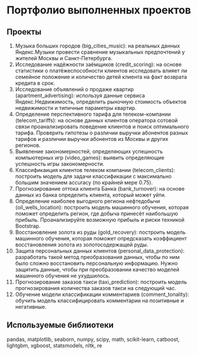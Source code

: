 # Портфолио выполненных проектов
## Проекты

1) Музыка больших городов (big_cities_music): на реальных данных Яндекс.Музыки провести сравнение музыкальных предпочтений у жителей Москвы и Санкт-Петербурга. 
2) Исследование надёжности заёмщиков (credit_scoring): на основе статистики о платёжеспособности клиентов исследовать влияет ли семейное положение и количество детей клиента на факт возврата кредита в срок.
3) Исследование объявлений о продаже квартир (apartment_advertising): используя данные сервиса Яндекс.Недвижимость, определить рыночную стоимость объектов недвижимости и типичные параметры квартир.
4) Определение перспективного тарифа для телеком-компании (telecom_tariffs): на основе данных клиентов оператора сотовой связи проанализировать поведение клиентов и поиск оптимального тарифа. Проверить гипотезы о различии выручки абонентов разных тарифов и различии выручки абонентов из Москвы и других регионов.
5) Выявление закономерностей, определяющих успешность компьютерных игр (video_games): выявить определяющие успешность игры закономерности. 
6) Классификаиция клиентов телеком компании (telecom_clients): построить модель для задачи классификации с максимально большим значением accuracy (по крайней мере 0.75).
7) Прогнозирование оттока клиента Банка (bank_turnover): на основе данных из банка определить клиента, который может уйти.
8) Определение наиболее выгодного региона нефтедобычи (oil_wells_location): построить модель машинного обучения, которая поможет определить регион, где добыча принесёт наибольшую прибыль. Проанализируйте возможную прибыль и риски техникой Bootstrap.
9) Восстановление золота из руды (gold_recovery): построить модель машинного обучения, которая поможет опредсказать коэффициент восстановления золота из золотосодержащей руды.
10) Защита персональных данных клиентов (personal_data_protection): разработать такой метод преобразования данных, чтобы по ним было сложно восстановить персональную информацию. Нужно защитить данные, чтобы при преобразовании качество моделей машинного обучения не ухудшилось.
11) Прогнозирование заказов такси (taxi_prediction): построить модель прогнозирования количества заказов такси на следующий час.
12) Обучение модели классификации комментариев (comment_tonality): обучить модель классифицировать комментарии на позитивные и негативные.

## Используемые библиотеки
pandas, matplotlib, seaborn, numpy, scipy, math, scikit-learn, catboost, lightgbm, xgboost, statsmodels, nltk, re
